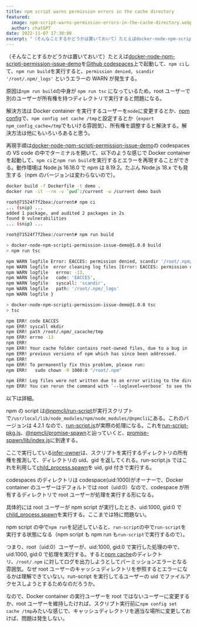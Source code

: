 ```yaml
---
title: npm script warns permission errors in the cache directory
featured:
  image: npm-script-warns-permission-errors-in-the-cache-directory.webp
  author: chatGPT
date: 2022-11-07 17:30:00
excerpt: "（そんなことするかどうかは置いておいて）たとえばdocker-node-npm-scripti-permission-issue-demoをGithub codespaces上で起動して、`npm ci`して、`npm run build`を実行すると、`permission denied, scandir '/root/.npm/_logs'` というエラーのWARNが発生する。"
---
```


（そんなことするかどうかは置いておいて）たとえば[docker-node-npm-scripti-permission-issue-demo](https://github.com/memolog/docker-node-npm-scripti-permission-issue-demo)を[Github codespaces](https://github.co.jp/features/codespaces)上で起動して、`npm ci`して、`npm run build`を実行すると、`permission denied, scandir '/root/.npm/_logs'` というエラーの WARN が発生する。

原因は`npm run build`の中身が `npm run tsc` になっているため。root ユーザーで別のユーザーが所有権を持つディレクトリで実行すると問題になる。

解決方法は Docker container を実行するユーザーを`node`に変更するとか、[npm config](https://docs.npmjs.com/cli/v6/using-npm/config#cache)で、`npm config set cache /tmp`と設定するとか（`export npm_config_cache=/tmp`でもいける雰囲気）、所有権を調整すると解決する。解決方法は他にもいろいろあると思う。

再現手順は[docker-node-npm-scripti-permission-issue-demo](https://github.com/memolog/docker-node-npm-scripti-permission-issue-demo)の codespaces の VS code の中でターミナルを開いて、以下のような感じで Docker container を起動して、`npm ci`と`npm run build`を実行するとエラーを再現することができる。動作環境は Node.js 16.18.0 で npm は 8.19.2。たぶん Node.js 18.x でも発生する（npm のバージョンは変わらないので）。

```bash
docker build -f Dockerfile -t demo .
docker run -it --rm -v `pwd`:/current -w /current demo bash
```

```bash
root@71524f7f2bea:/current# npm ci
... (snip) ...
added 1 package, and audited 2 packages in 2s
found 0 vulnerabilities
... (snip) ...
```

```bash
root@71524f7f2bea:/current# npm run build

> docker-node-npm-scripti-permission-issue-demo@1.0.0 build
> npm run tsc

npm WARN logfile Error: EACCES: permission denied, scandir '/root/.npm/_logs'
npm WARN logfile  error cleaning log files [Error: EACCES: permission denied, scandir '/root/.npm/_logs'] {
npm WARN logfile   errno: -13,
npm WARN logfile   code: 'EACCES',
npm WARN logfile   syscall: 'scandir',
npm WARN logfile   path: '/root/.npm/_logs'
npm WARN logfile }

> docker-node-npm-scripti-permission-issue-demo@1.0.0 tsc
> tsc

npm ERR! code EACCES
npm ERR! syscall mkdir
npm ERR! path /root/.npm/_cacache/tmp
npm ERR! errno -13
npm ERR!
npm ERR! Your cache folder contains root-owned files, due to a bug in
npm ERR! previous versions of npm which has since been addressed.
npm ERR!
npm ERR! To permanently fix this problem, please run:
npm ERR!   sudo chown -R 1000:0 "/root/.npm"

npm ERR! Log files were not written due to an error writing to the directory: /root/.npm/_logs
npm ERR! You can rerun the command with `--loglevel=verbose` to see the logs in your terminal
```

以下は詳細。

npm の script は[@npmcli/run-script](https://github.com/npm/run-script)が実行スクリプトで`/usr/local/lib/node_modules/npm/node_modules/@npmcli`にある。これのバージョンは 4.2.1 なので、[run-script.js](https://github.com/npm/run-script/blob/v4.2.1/lib/run-script.js)が実際の処理になる。これを[run-script-pkg.js](https://github.com/npm/run-script/blob/v4.2.1/lib/run-script-pkg.js)、[@npmcli/promise-spawn](https://github.com/npm/promise-spawn)と辿っていくと、[promise-spawn/lib/index.js](https://github.com/npm/promise-spawn/blob/v3.0.0/lib/index.js)に到達する。

ここで実行している[infer-owner](https://github.com/npm/infer-owner)は、スクリプトを実行するディレクトリの所有権を推測して、ディレクトリの uid、gid を返してくれる。run-script.js ではこれを利用して[child_process.spawn](https://nodejs.org/docs/latest-v16.x/api/child_process.html#child_processspawncommand-args-options)を uid, gid 付きで実行する。

codespaces のディレクトリは codespace(uid:1000)がオーナーで、Docker container のユーザーはデフォルトでは root（uid:0）なので、codespace が所有するディレクトリで root ユーザーが処理を実行する形になる。

具体的には root ユーザーが npm script が実行したとき、uid:1000, gid:0 で[child_process.spawn](https://nodejs.org/docs/latest-v16.x/api/child_process.html#child_processspawncommand-args-options)を実行する。ここまでは特に問題ない。

npm script の中で`npm run`を記述していると、`run-script`の中で`run-script`を実行する状態になる（npm script も npm run も`run-script`で実行するので）。

つまり、root（uid:0）ユーザーが、uid:1000, gid:0 で実行した処理の中で、uid:1000, gid:0 で処理を実行する。すると[npm cache](https://docs.npmjs.com/cli/v8/commands/npm-cache#configuration)のディレクトリ、`/root/.npm` に対してログを出力しようとしてパーミッションエラーとなる雰囲気。なぜ root ユーザーのキャッシュディレクトリを参照するとエラーになるかは理解できていない。run-script を実行してるユーザーの uid でファイルアクセスしようとするためなのだろうか。

なので、Docker container の実行ユーザーを root ではないユーザーに変更するか、root ユーザーを維持したければ、スクリプト実行前に`npm config set cache /tmp`みたいな感じで、キャッシュディレクトリを適当な場所に変更しておけば、問題は発生しない。
